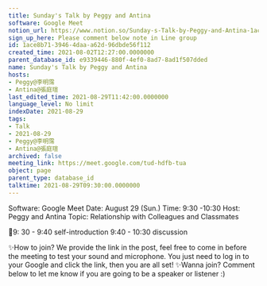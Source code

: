 ```yaml
---
title: Sunday's Talk by Peggy and Antina
software: Google Meet
notion_url: https://www.notion.so/Sunday-s-Talk-by-Peggy-and-Antina-1ace8b7139464daaa62d96dbde56f112
sign_up_here: Please comment below note in Line group
id: 1ace8b71-3946-4daa-a62d-96dbde56f112
created_time: 2021-08-02T12:27:00.0000000
parent_database_id: e9339446-880f-4ef0-8ad7-8ad1f507dded
name: Sunday's Talk by Peggy and Antina
hosts:
- Peggy@李明霈
- Antina@張庭瑄
last_edited_time: 2021-08-29T11:42:00.0000000
language_level: No limit
indexDate: 2021-08-29
tags:
- Talk
- 2021-08-29
- Peggy@李明霈
- Antina@張庭瑄
archived: false
meeting_link: https://meet.google.com/tud-hdfb-tua
object: page
parent_type: database_id
talktime: 2021-08-29T09:30:00.0000000
---
```


Software: Google 
Meet Date: August 29 (Sun.) Time: 9:30 -10:30
Host: Peggy and Antina Topic: Relationship with Colleagues and Classmates

📅9: 30 - 9:40 self-introduction 9:40 - 10:30 discussion

✨How to join? We provide the link in the post, feel free to come in before the meeting to test your sound and microphone. You just need to log in to your Google and click the link, then you are all set!
✨Wanna join? Comment below to let me know if you are going to be a speaker or listener :)








